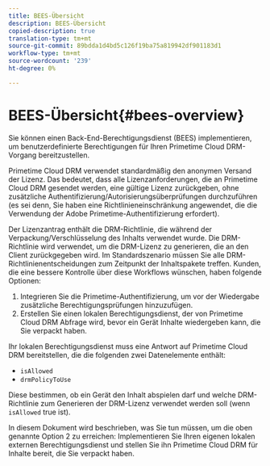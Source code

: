 ```yaml
---
title: BEES-Übersicht
description: BEES-Übersicht
copied-description: true
translation-type: tm+mt
source-git-commit: 89bdda1d4bd5c126f19ba75a819942df901183d1
workflow-type: tm+mt
source-wordcount: '239'
ht-degree: 0%

---
```



# BEES-Übersicht{#bees-overview}

Sie können einen Back-End-Berechtigungsdienst (BEES) implementieren, um benutzerdefinierte Berechtigungen für Ihren Primetime Cloud DRM-Vorgang bereitzustellen.

Primetime Cloud DRM verwendet standardmäßig den anonymen Versand der Lizenz. Das bedeutet, dass alle Lizenzanforderungen, die an Primetime Cloud DRM gesendet werden, eine gültige Lizenz zurückgeben, ohne zusätzliche Authentifizierung/Autorisierungsüberprüfungen durchzuführen (es sei denn, Sie haben eine Richtlinieneinschränkung angewendet, die die Verwendung der Adobe Primetime-Authentifizierung erfordert).

Der Lizenzantrag enthält die DRM-Richtlinie, die während der Verpackung/Verschlüsselung des Inhalts verwendet wurde. Die DRM-Richtlinie wird verwendet, um die DRM-Lizenz zu generieren, die an den Client zurückgegeben wird. Im Standardszenario müssen Sie alle DRM-Richtlinienentscheidungen zum Zeitpunkt der Inhaltspakete treffen. Kunden, die eine bessere Kontrolle über diese Workflows wünschen, haben folgende Optionen:

1. Integrieren Sie die Primetime-Authentifizierung, um vor der Wiedergabe zusätzliche Berechtigungsprüfungen hinzuzufügen.
1. Erstellen Sie einen lokalen Berechtigungsdienst, der von Primetime Cloud DRM Abfrage wird, bevor ein Gerät Inhalte wiedergeben kann, die Sie verpackt haben.

Ihr lokalen Berechtigungsdienst muss eine Antwort auf Primetime Cloud DRM bereitstellen, die die folgenden zwei Datenelemente enthält:

* `isAllowed`
* `drmPolicyToUse`

Diese bestimmen, ob ein Gerät den Inhalt abspielen darf und welche DRM-Richtlinie zum Generieren der DRM-Lizenz verwendet werden soll (wenn `isAllowed` true ist).

In diesem Dokument wird beschrieben, was Sie tun müssen, um die oben genannte Option 2 zu erreichen: Implementieren Sie Ihren eigenen lokalen externen Berechtigungsdienst und stellen Sie ihn Primetime Cloud DRM für Inhalte bereit, die Sie verpackt haben.
